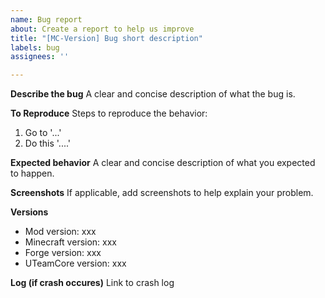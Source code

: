 ```yaml
---
name: Bug report
about: Create a report to help us improve
title: "[MC-Version] Bug short description"
labels: bug
assignees: ''

---
```


**Describe the bug**
A clear and concise description of what the bug is.

**To Reproduce**
Steps to reproduce the behavior:
1. Go to '...'
2. Do this '....'

**Expected behavior**
A clear and concise description of what you expected to happen.

**Screenshots**
If applicable, add screenshots to help explain your problem.

**Versions**
- Mod version: xxx
- Minecraft version: xxx
- Forge version: xxx
- UTeamCore version: xxx

**Log (if crash occures)**
Link to crash log